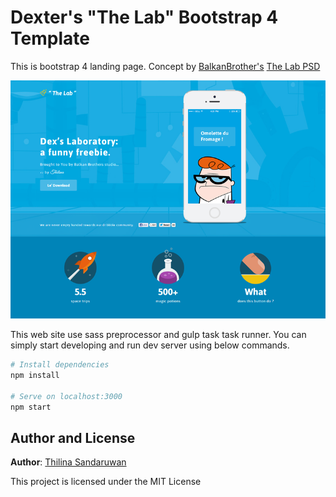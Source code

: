 # Dexter's "The Lab" Bootstrap 4 Template

This is bootstrap 4 landing page. Concept by [BalkanBrother's](https://dribbble.com/BalkanBrothers) [The Lab PSD](https://dribbble.com/shots/1330023-Dexter-s-The-Lab-Website-Design-Freebie-PSD)

![Dexters Lab](/screenshot/screenshot.png?raw=true)

This web site use sass preprocessor and gulp task task runner.
You can simply start developing and run dev server using below commands.

```bash
# Install dependencies
npm install

# Serve on localhost:3000
npm start
```
## Author and License

**Author**: [Thilina Sandaruwan](https://www.thilinasandaru1.com/)

This project is licensed under the MIT License